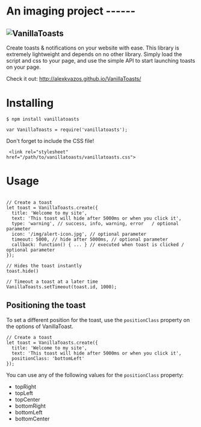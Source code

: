 # An imaging project ------
![VanillaToasts](http://puu.sh/iwxpd/eeee838c88.png)
-------

Create toasts & notifications on your website with ease. This library is extremely lightweight and depends on no other library. Simply load the script and css to your page, and use the simple API to start launching toasts on your page.

Check it out: http://alexkvazos.github.io/VanillaToasts/

# Installing

```
$ npm install vanillatoasts

var VanillaToasts = require('vanillatoasts');
```

Don't forget to include the CSS file!
```
 <link rel="stylesheet" href="/path/to/vanillatoasts/vanillatoasts.css">
```

# Usage

```

// Create a toast
let toast = VanillaToasts.create({
  title: 'Welcome to my site',
  text: 'This toast will hide after 5000ms or when you click it',
  type: 'warning', // success, info, warning, error   / optional parameter
  icon: '/img/alert-icon.jpg', // optional parameter
  timeout: 5000, // hide after 5000ms, // optional parameter
  callback: function() { ... } // executed when toast is clicked / optional parameter
});

// Hides the toast instantly
toast.hide()

// Timeout a toast at a later time
VanillaToasts.setTimeout(toast.id, 1000);

```

## Positioning the toast
To set a different position for the toast, use the `positionClass` property on the options of VanillaToast.

```
// Create a toast
let toast = VanillaToasts.create({
  title: 'Welcome to my site',
  text: 'This toast will hide after 5000ms or when you click it',
  positionClass: 'bottomLeft'
});

```

You can use any of the following values for the `positionClass` property:
* topRight
* topLeft
* topCenter
* bottomRight
* bottomLeft
* bottomCenter
